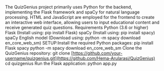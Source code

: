 The QuizGenius project primarily uses Python for the backend, implementing the Flask framework and spaCy for natural language processing. HTML and JavaScript are employed for the frontend to create an interactive web interface, allowing users to input educational content and receive generated quiz questions.
Requirements
Python (3.6 or higher)
Flask (Install using: pip install Flask)
spaCy (Install using: pip install spacy)
spaCy English model (Download using: python -m spacy download en_core_web_sm)
SETUP:Install the required Python packages:
pip install Flask spacy
python -m spacy download en_core_web_sm
Clone the QuizGenius repository:
git clone [https://github.com/your-username/quizgenius.git](https://github.com/Hema-Arularasi/QuizGenius)
cd quizgenius
Run the Flask application:
python app.py

